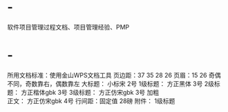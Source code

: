 # -
软件项目管理过程文档、项目管理经验、PMP
# -
所用文档标准：使用金山WPS文档工具
页边距：37 35 28 26
页眉：15 26
奇偶不同，奇数靠右，偶数靠左
大标题：  小标宋 2号 
1级标题： 方正黑体  3号
2级标题： 方正楷体gbk 3号 
3级标题： 方正仿宋gbk 3号  加粗     
正文：    方正仿宋gbk  4号
行间距：固定值 28磅
附件： 1级标题
